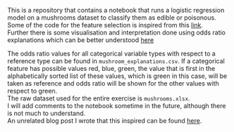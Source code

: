 This is a repository that contains a notebook that runs a logistic regression model on a mushrooms dataset to classify them as edible or poisonous. Some of the code for the feature selection is inspired from this [link](https://towardsdatascience.com/categorical-feature-selection-via-chi-square-fc558b09de43). <br>
Further there is some visualisation and interpretation done using odds ratio explanations which can be better understood [here](https://www.notion.so/A-failed-trail-of-mushrooms-c86a29fdd0704db6b2db7f9491f47428#04850b4c419d4543bd7f06a471f6d126)

The odds ratio values for all categorical variable types with respect to a reference type can be found in `mushroom_explanations.csv`. If a categorical feature has possible values red, blue, green, the value that is first in the alphabetically sorted list of these values, which is green in this case, will be taken as reference and odds ratio will be shown for the other values with respect to green. <br>
The raw dataset used for the entire exercise is `mushrooms.xlsx`. <br>
I will add comments to the notebook sometime in the future, although there is not much to understand.<br>
An unrelated blog post I wrote that this inspired can be found [here]().
